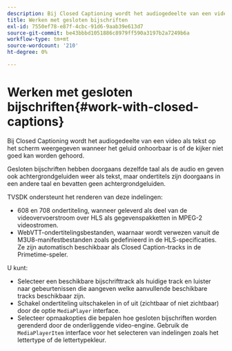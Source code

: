 ```yaml
---
description: Bij Closed Captioning wordt het audiogedeelte van een video als tekst op het scherm weergegeven wanneer het geluid onhoorbaar is of de kijker niet goed kan worden gehoord.
title: Werken met gesloten bijschriften
exl-id: 7550ef78-e87f-4cbc-91d6-9aab39e613d7
source-git-commit: be43bbbd1051886c8979ff590a3197b2a7249b6a
workflow-type: tm+mt
source-wordcount: '210'
ht-degree: 0%

---
```


# Werken met gesloten bijschriften{#work-with-closed-captions}

Bij Closed Captioning wordt het audiogedeelte van een video als tekst op het scherm weergegeven wanneer het geluid onhoorbaar is of de kijker niet goed kan worden gehoord.

Gesloten bijschriften hebben doorgaans dezelfde taal als de audio en geven ook achtergrondgeluiden weer als tekst, maar ondertitels zijn doorgaans in een andere taal en bevatten geen achtergrondgeluiden.

TVSDK ondersteunt het renderen van deze indelingen:

* 608 en 708 ondertiteling, wanneer geleverd als deel van de videovervoerstroom over HLS als gegevenspakketten in MPEG-2 videostromen.
* WebVTT-ondertitelingsbestanden, waarnaar wordt verwezen vanuit de M3U8-manifestbestanden zoals gedefinieerd in de HLS-specificaties. Ze zijn automatisch beschikbaar als Closed Caption-tracks in de Primetime-speler.

U kunt:

* Selecteer een beschikbare bijschrifttrack als huidige track en luister naar gebeurtenissen die aangeven welke aanvullende beschikbare tracks beschikbaar zijn.
* Schakel ondertiteling uitschakelen in of uit (zichtbaar of niet zichtbaar) door de optie `MediaPlayer` interface.
* Selecteer opmaakopties die bepalen hoe gesloten bijschriften worden gerenderd door de onderliggende video-engine. Gebruik de `MediaPlayerItem` interface voor het selecteren van indelingen zoals het lettertype of de lettertypekleur.
